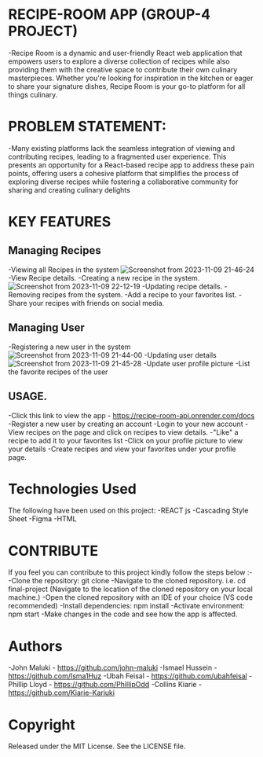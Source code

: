 # RECIPE-ROOM APP (GROUP-4 PROJECT)

-Recipe Room is a dynamic and user-friendly React web application that empowers users to explore a diverse collection of recipes while also providing them with the creative space to contribute their own culinary masterpieces. Whether you're looking for inspiration in the kitchen or eager to share your signature dishes, Recipe Room is your go-to platform for all things culinary.

# PROBLEM STATEMENT:
-Many existing platforms lack the seamless integration of viewing and contributing recipes, leading to a fragmented user experience. This presents an opportunity for a React-based recipe app to address these pain points, offering users a cohesive platform that simplifies the process of exploring diverse recipes while fostering a collaborative community for sharing and creating culinary delights

# KEY FEATURES
## Managing Recipes

-Viewing all Recipes in the system
![Screenshot from 2023-11-09 21-46-24](https://github.com/Isma1Huz/frontend-final-phase/assets/135106680/aecd0316-e716-44db-a64d-ef4d4101357e)
-View Recipe details.
-Creating a new recipe in the system.
![Screenshot from 2023-11-09 22-12-19](https://github.com/Isma1Huz/frontend-final-phase/assets/135106680/0c1dc036-e98a-4688-86d5-37a7b4e7cdd2)
-Updating recipe details.
-Removing recipes from the system.
-Add a recipe to your favorites list.
-Share your recipes with friends on social media.


## Managing User
-Registering a new user in the system
![Screenshot from 2023-11-09 21-44-00](https://github.com/Isma1Huz/frontend-final-phase/assets/135106680/017d8a9b-8d2c-4a28-b830-269da0ba042f)
-Updating user details
![Screenshot from 2023-11-09 21-45-28](https://github.com/Isma1Huz/frontend-final-phase/assets/135106680/3a37502f-4a8e-4add-91a8-30d6e23f3769)
-Update user profile picture
-List the favorite recipes of the user


## USAGE.
-Click this link to view the app - https://recipe-room-api.onrender.com/docs
-Register a new user by creating an account
-Login to your new account
-View recipes on the page and click on recipes to view details.
-"Like" a recipe to add it to your favorites list
-Click on your profile picture to view your details
-Create recipes and view your favorites under your profile page.

# Technologies Used
The following have been used on this project:
-REACT js
-Cascading Style Sheet
-Figma
-HTML

# CONTRIBUTE
If you feel you can contribute to this project kindly follow the steps below :-
-Clone the repository: git clone [<repository-url>](https://github.com/Isma1Huz/frontend-final-phase/tree/Development)
-Navigate to the cloned repository. i.e. cd final-project (Navigate to the location of the cloned repository on your local machine.)
-Open the cloned repository with an IDE of your choice (VS code recommended)
-Install dependencies: npm install
-Activate environment:  npm start
-Make changes in the code and see how the app is affected.


# Authors
-John Maluki - https://github.com/john-maluki
-Ismael Hussein - https://github.com/Isma1Huz
-Ubah Feisal - https://github.com/ubahfeisal
-Phillip Lloyd - https://github.com/PhillipOdd
-Collins Kiarie - https://github.com/Kiarie-Kariuki

# Copyright
Released under the MIT License. See the LICENSE file.
